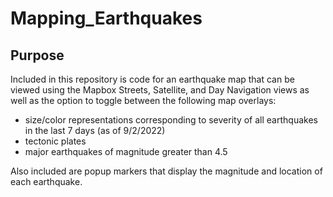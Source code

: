 # Mapping_Earthquakes

## Purpose

Included in this repository is code for an earthquake map that can be viewed using the Mapbox Streets, Satellite, and Day Navigation views as well as the option to toggle between the following map overlays:
- size/color representations corresponding to severity of all earthquakes in the last 7 days (as of 9/2/2022)
- tectonic plates
- major earthquakes of magnitude greater than 4.5

Also included are popup markers that display the magnitude and location of each earthquake.
